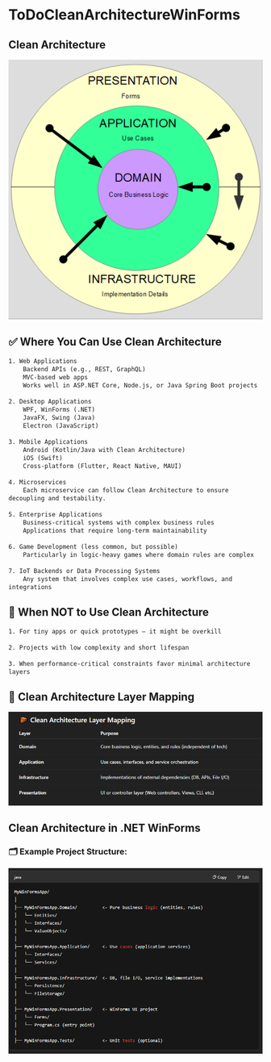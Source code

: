 ﻿# ToDoCleanArchitectureWinForms

## Clean Architecture

![alt text](./Images/0.PNG)

## ✅ Where You Can Use Clean Architecture
	1. Web Applications
		Backend APIs (e.g., REST, GraphQL)
		MVC-based web apps
		Works well in ASP.NET Core, Node.js, or Java Spring Boot projects

	2. Desktop Applications
		WPF, WinForms (.NET)
		JavaFX, Swing (Java)
		Electron (JavaScript)

	3. Mobile Applications
		Android (Kotlin/Java with Clean Architecture)
		iOS (Swift)
		Cross-platform (Flutter, React Native, MAUI)

	4. Microservices
		Each microservice can follow Clean Architecture to ensure decoupling and testability.

	5. Enterprise Applications
		Business-critical systems with complex business rules
		Applications that require long-term maintainability

	6. Game Development (less common, but possible)
		Particularly in logic-heavy games where domain rules are complex

	7. IoT Backends or Data Processing Systems
		Any system that involves complex use cases, workflows, and integrations

## 🚫 When NOT to Use Clean Architecture
	1. For tiny apps or quick prototypes — it might be overkill

	2. Projects with low complexity and short lifespan

	3. When performance-critical constraints favor minimal architecture layers

## 🧱 Clean Architecture Layer Mapping

![alt text](./Images/1.PNG)

## Clean Architecture in .NET WinForms

### 🗂️ Example Project Structure:

![alt text](./Images/2.PNG)